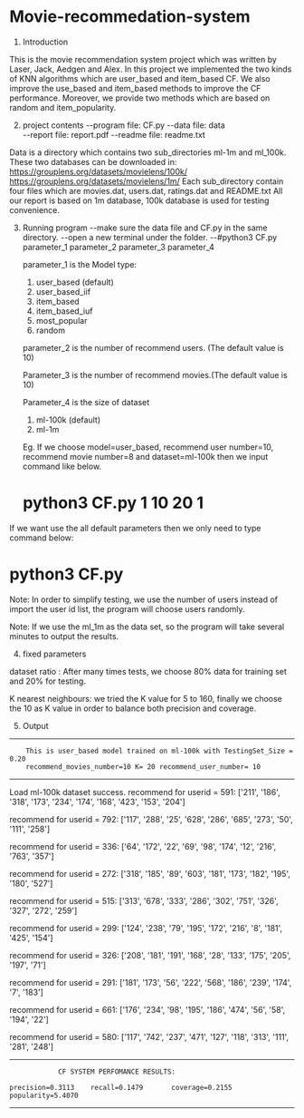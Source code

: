 # Movie-recommedation-system

1. Introduction

This is the movie recommendation system project which was written by Laser, Jack, Aedgen and Alex. In this project we implemented the two kinds of KNN algorithms which are user_based and item_based CF. We also improve the use_based and item_based methods to improve the CF performance. Moreover, we provide two methods which are based on random and item_popularity. 
 
2. project contents
   --program file:  CF.py
   --data file:     data     
   --report file:   report.pdf
   --readme file:   readme.txt

 Data is a directory which contains two sub_directories ml-1m and ml_100k.
 These two databases can be downloaded in:
 https://grouplens.org/datasets/movielens/100k/
 https://grouplens.org/datasets/movielens/1m/
 Each sub_directory contain four files which are movies.dat, users.dat, ratings.dat and README.txt
 All our report is based on 1m database, 100k database is used for testing convenience.
    		
3. Running program
   --make sure the data file and CF.py in the same directory.
   --open a new terminal under the folder.
   --#python3 CF.py parameter_1  parameter_2  parameter_3  parameter_4

   parameter_1 is the Model type:
      1. user_based       (default)
      2. user_based_iif
      3. item_based
      4. item_based_iuf
      5. most_popular
      6. random

   parameter_2 is the number of recommend users.  (The default value is 10)

   Parameter_3 is the number of recommend movies.(The default value is 10)

   Parameter_4 is the size of dataset 
      1. ml-100k (default)
      2. ml-1m

   Eg. If we  choose model=user_based, recommend user number=10, recommend movie number=8
         and dataset=ml-100k then we input command like below.
        
    #  python3 CF.py 1 10 20 1

  If we want use the all default parameters then we only need to type command below:
  #  python3 CF.py
 

Note: In order to simplify testing, we use the number of users instead of import the user id list, the program will choose users randomly.

Note: If we use the ml_1m as the data set,  so  the program will take several minutes to output the results. 

4. fixed parameters

dataset ratio : After many times tests, we choose 80% data for training set and 20% for testing.

K nearest neighbours: we tried the K value for 5 to 160, finally we choose the 10 as K value in order to balance both precision and coverage.


5. Output
------------------------------------------------------------------------------------------------------------
		This is user_based model trained on ml-100k with TestingSet_Size = 0.20
		recommend_movies_number=10 K= 20 recommend_user_number= 10
------------------------------------------------------------------------------------------------------------
Load ml-100k dataset success.
recommend for userid = 591:
['211', '186', '318', '173', '234', '174', '168', '423', '153', '204']

recommend for userid = 792:
['117', '288', '25', '628', '286', '685', '273', '50', '111', '258']

recommend for userid = 336:
['64', '172', '22', '69', '98', '174', '12', '216', '763', '357']

recommend for userid = 272:
['318', '185', '89', '603', '181', '173', '182', '195', '180', '527']

recommend for userid = 515:
['313', '678', '333', '286', '302', '751', '326', '327', '272', '259']

recommend for userid = 299:
['124', '238', '79', '195', '172', '216', '8', '181', '425', '154']

recommend for userid = 326:
['208', '181', '191', '168', '28', '133', '175', '205', '197', '71']

recommend for userid = 291:
['181', '173', '56', '222', '568', '186', '239', '174', '7', '183']

recommend for userid = 661:
['176', '234', '98', '195', '186', '474', '56', '58', '194', '22']

recommend for userid = 580:
['117', '742', '237', '471', '127', '118', '313', '111', '281', '248']

------------------------------------------------------------------------------------------------------------

				CF SYSTEM PERFOMANCE RESULTS:

	precision=0.3113  	recall=0.1479    	coverage=0.2155    	popularity=5.4070

------------------------------------------------------------------------------------------------------------


